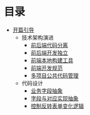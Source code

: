 # 目录
* [开篇引导](README.md)
    * 技术架构演进
        * [前后端代码分离](framework/isolation.md)
        * [前后端开发独立](framework/independent.md)
        * [前端本地构建工具](framework/tool.md)
        * [前端开发规范](framework/formatter.md)
        * [多项目公共代码管理](framework/subtree.md)
    * 代码设计
        * [业务字段抽象](code-design/abstract-field.md)
        * [字段与对应实现抽象](code-design/abstract-view.md)
        * [控制反转表单变化逻辑](code-design/ioc.md)

